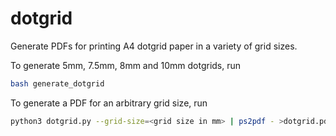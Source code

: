 # dotgrid

Generate PDFs for printing A4 dotgrid paper in a variety of grid sizes.

To generate 5mm, 7.5mm, 8mm and 10mm dotgrids, run
```bash
bash generate_dotgrid
```

To generate a PDF for an arbitrary grid size, run
```bash
python3 dotgrid.py --grid-size=<grid size in mm> | ps2pdf - >dotgrid.pdf
```
